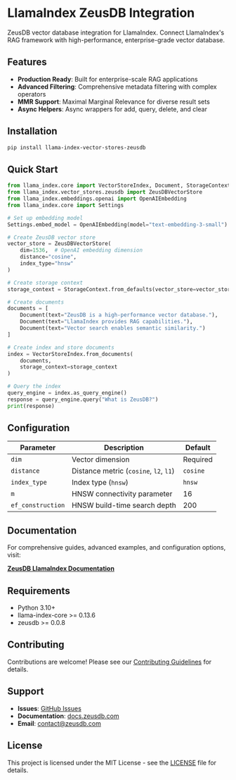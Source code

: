 # LlamaIndex ZeusDB Integration

ZeusDB vector database integration for LlamaIndex. Connect LlamaIndex's RAG framework with high-performance, enterprise-grade vector database.

## Features

- **Production Ready**: Built for enterprise-scale RAG applications
- **Advanced Filtering**: Comprehensive metadata filtering with complex operators  
- **MMR Support**: Maximal Marginal Relevance for diverse result sets
- **Async Helpers**: Async wrappers for add, query, delete, and clear

## Installation

```bash
pip install llama-index-vector-stores-zeusdb
```

## Quick Start

```python
from llama_index.core import VectorStoreIndex, Document, StorageContext
from llama_index.vector_stores.zeusdb import ZeusDBVectorStore
from llama_index.embeddings.openai import OpenAIEmbedding
from llama_index.core import Settings

# Set up embedding model
Settings.embed_model = OpenAIEmbedding(model="text-embedding-3-small")

# Create ZeusDB vector store
vector_store = ZeusDBVectorStore(
    dim=1536,  # OpenAI embedding dimension
    distance="cosine",
    index_type="hnsw"
)

# Create storage context
storage_context = StorageContext.from_defaults(vector_store=vector_store)

# Create documents
documents = [
    Document(text="ZeusDB is a high-performance vector database."),
    Document(text="LlamaIndex provides RAG capabilities."),
    Document(text="Vector search enables semantic similarity.")
]

# Create index and store documents
index = VectorStoreIndex.from_documents(
    documents, 
    storage_context=storage_context
)

# Query the index
query_engine = index.as_query_engine()
response = query_engine.query("What is ZeusDB?")
print(response)
```

## Configuration

| Parameter | Description | Default |
|-----------|-------------|---------|
| `dim` | Vector dimension | Required |
| `distance` | Distance metric (`cosine`, `l2`, `l1`) | `cosine` |
| `index_type` | Index type (`hnsw`) | `hnsw` |
| `m` | HNSW connectivity parameter | 16 |
| `ef_construction` | HNSW build-time search depth | 200 |

## Documentation

For comprehensive guides, advanced examples, and configuration options, visit:

**[ZeusDB LlamaIndex Documentation](https://docs.zeusdb.com/integrations/llamaindex)**

## Requirements

- Python 3.10+
- llama-index-core >= 0.13.6
- zeusdb >= 0.0.8

## Contributing

Contributions are welcome! Please see our [Contributing Guidelines](CONTRIBUTING.md) for details.

## Support

- **Issues**: [GitHub Issues](https://github.com/ZeusDB/llama-index-vector-stores-zeusdb/issues)
- **Documentation**: [docs.zeusdb.com](https://docs.zeusdb.com)
- **Email**: [contact@zeusdb.com](mailto:contact@zeusdb.com)

## License

This project is licensed under the MIT License - see the [LICENSE](LICENSE) file for details.
